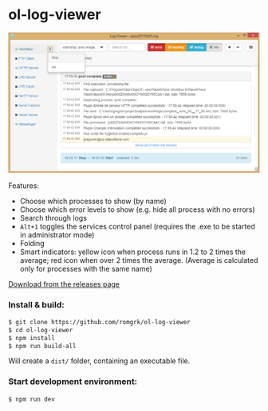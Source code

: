 # ol-log-viewer

![ol-log-viewer](https://raw.githubusercontent.com/romgrk/ol-log-viewer/master/static/viewer-service-control.png)


Features:
 - Choose which processes to show (by name)
 - Choose which error levels to show (e.g. hide all process with no errors)
 - Search through logs
 - `Alt+1` toggles the services control panel (requires the .exe to be started
     in administrator mode)
 - Folding
 - Smart indicators: yellow icon when process runs in 1.2 to 2 times the
     average; red icon when over 2 times the average. (Average is calculated
     only for processes with the same name)

[Download from the releases page](https://github.com/romgrk/ol-log-viewer/releases)


### Install & build:

```
$ git clone https://github.com/romgrk/ol-log-viewer
$ cd ol-log-viewer
$ npm install
$ npm run build-all
```

Will create a `dist/` folder, containing an executable file.

### Start development environment:

```
$ npm run dev
```
